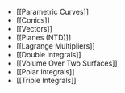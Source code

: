 - [[Parametric Curves]]
- [[Conics]]
- [[Vectors]]
- [[Planes (NTD)]]
- [[Lagrange Multipliers]]
- [[Double Integrals]]
- [[Volume Over Two Surfaces]]
- [[Polar Integrals]]
- [[Triple Integrals]]